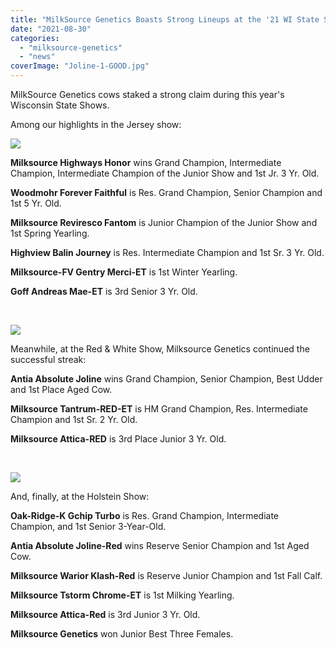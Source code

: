 ```yaml
---
title: "MilkSource Genetics Boasts Strong Lineups at the '21 WI State Shows"
date: "2021-08-30"
categories: 
  - "milksource-genetics"
  - "news"
coverImage: "Joline-1-GOOD.jpg"
---
```


MilkSource Genetics cows staked a strong claim during this year's Wisconsin State Shows.

Among our highlights in the Jersey show:

![](http://milk-source.local/wp-content/uploads/2021/08/Honor-Faithful-GOOD-300x192.jpg)

**Milksource Highways Honor** wins Grand Champion, Intermediate Champion, Intermediate Champion of the Junior Show and 1st Jr. 3 Yr. Old.

**Woodmohr Forever Faithful** is Res. Grand Champion, Senior Champion and 1st 5 Yr. Old.

**Milksource Reviresco Fantom** is Junior Champion of the Junior Show and 1st Spring Yearling.

**Highview Balin Journey** is Res. Intermediate Champion and 1st Sr. 3 Yr. Old.

**Milksource-FV Gentry Merci-ET** is 1st Winter Yearling.

**Goff Andreas Mae-ET** is 3rd Senior 3 Yr. Old.

 

![](http://milk-source.local/wp-content/uploads/2021/08/Joline-2-GOOD-300x197.jpg)

Meanwhile, at the Red & White Show, Milksource Genetics continued the successful streak:

**Antia Absolute Joline** wins Grand Champion, Senior Champion, Best Udder and 1st Place Aged Cow.

**Milksource Tantrum-RED-ET** is HM Grand Champion, Res. Intermediate Champion and 1st Sr. 2 Yr. Old.

**Milksource Attica-RED** is 3rd Place Junior 3 Yr. Old.

 

![](http://milk-source.local/wp-content/uploads/2021/08/Milksource-Warior-Klash-Red-GOOD-300x200.jpg)

And, finally, at the Holstein Show:

**Oak-Ridge-K Gchip Turbo** is Res. Grand Champion, Intermediate Champion, and 1st Senior 3-Year-Old.

**Antia Absolute Joline-Red** wins Reserve Senior Champion and 1st Aged Cow.

**Milksource Warior Klash-Red** is Reserve Junior Champion and 1st Fall Calf.

**Milksource Tstorm Chrome-ET** is 1st Milking Yearling.

**Milksource Attica-Red** is 3rd Junior 3 Yr. Old.

**Milksource Genetics** won Junior Best Three Females.

